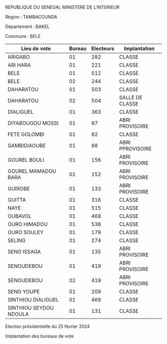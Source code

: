 REPUBLIQUE DU SENEGAL MINISTERE DE L'INTERIEUR

Région : TAMBACOUNDA

Département : BAKEL

Commune : BELE

| Lieu de vote | Bureau | Electeurs | Implantation |
| - | - | - | - |
| ARIGABO | 01 | 282 | CLASSE |
| ARI HARA | 01 | 221 | CLASSE |
| BELE | 01 | 512 | CLASSE |
| BELE | 02 | 244 | CLASSE |
| DAHARATOU | 01 | 503 | CLASSE |
| DAHARATOU | 02 | 504 | SALLE DE CLASSE |
| DIALIGUEL | 01 | 363 | CLASSE |
| DIYABOUGOU MOSSI | 01 | 97 | ABRI PROVISOIRE |
| FETE GOLOMBI | 01 | 82 | CLASSE |
| GAMBIDIAOUBE | 01 | 88 | ABRI PPROVISOIRE |
| GOUREL BOULI | 01 | 156 | ABRI PROVISOIRE |
| GOUREL MAMADOU BARA | 01 | 152 | ABRI PROVISOIRE |
| GUIROBE | 01 | 133 | ABRI PROVISOIRE |
| GUITTA | 01 | 316 | CLASSE |
| NAYE | 01 | 515 | CLASSE |
| OUBAVOL | 01 | 468 | CLASSE |
| OURO HIMADOU | 01 | 538 | CLASSE |
| OURO SOULEY | 01 | 179 | CLASSE |
| SELING | 01 | 274 | CLASSE |
| SENO ISSAGA | 01 | 135 | ABRI PROVISOIRE |
| SENOUDEBOU | 01 | 419 | ABRI PROVISOIRE |
| SENOUDEBOU | 02 | 419 | ABRI PROVISOIRE |
| SENO YOUPE | 01 | 209 | CLASSE |
| SINTHIOU DIALIGUEL | 01 | 469 | CLASSE |
| SINTHIOU SEYDOU NDOULA | 01 | 131 | CLASSE |

<!-- PageNumber="3/14" -->

Election présidentielle du 25 février 2024

Implantation des bureaux de vote

